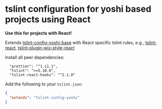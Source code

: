 # tslint configuration for yoshi based projects using React

**Use this for projects with React!**

Extends [tslint-config-yoshi-base](https://github.com/wix/yoshi/tree/master/packages/tslint-config-yoshi-base) with React specific tslint rules, e.g., [tslint-react](https://github.com/palantir/tslint-react), [tslint-plugin-wix-style-react](https://github.com/wix/wix-ui/tree/master/packages/tslint-plugin-wix-style-react)

Install all peer dependencies:

```
  "prettier": "^1.11.1",
  "tslint": ">=5.10.0",
  "tslint-react-hooks": "^2.1.0"
```

Add the following to your `tslint.json`:

```json
{
  "extends": "tslint-config-yoshi"
}
```
